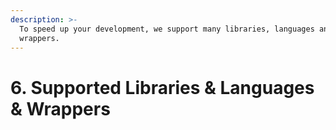 ```yaml
---
description: >-
  To speed up your development, we support many libraries, languages and
  wrappers.
---
```


# 6. Supported Libraries & Languages & Wrappers

